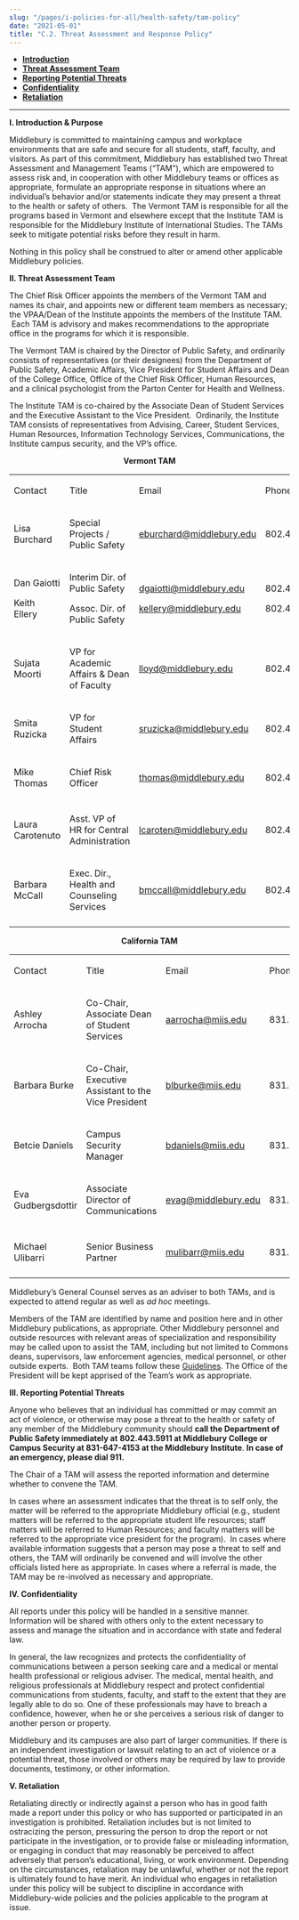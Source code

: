 ```yaml
---
slug: "/pages/i-policies-for-all/health-safety/tam-policy"
date: "2021-05-01"
title: "C.2. Threat Assessment and Response Policy"
---
```


- [**Introduction**](#intro)
- [**Threat Assessment Team**](#tam)
- [**Reporting Potential Threats**](#reporting)
- [**Confidentiality**](#confidential)
- [**Retaliation**](#retaliation)

---

**<a name="intro" id="intro"></a>I. Introduction & Purpose**

Middlebury is committed to maintaining campus and workplace environments that are safe and secure for all students, staff, faculty, and visitors. As part of this commitment, Middlebury has established two Threat Assessment and Management Teams (“TAM”), which are empowered to assess risk and, in cooperation with other Middlebury teams or offices as appropriate, formulate an appropriate response in situations where an individual’s behavior and/or statements indicate they may present a threat to the health or safety of others.  The Vermont TAM is responsible for all the programs based in Vermont and elsewhere except that the Institute TAM is responsible for the Middlebury Institute of International Studies. The TAMs seek to mitigate potential risks before they result in harm.

Nothing in this policy shall be construed to alter or amend other applicable Middlebury policies.

**<a name="tam" id="tam"></a>II. Threat Assessment Team**

The Chief Risk Officer appoints the members of the Vermont TAM and names its chair, and appoints new or different team members as necessary; the VPAA/Dean of the Institute appoints the members of the Institute TAM.  Each TAM is advisory and makes recommendations to the appropriate office in the programs for which it is responsible.

The Vermont TAM is chaired by the Director of Public Safety, and ordinarily consists of representatives (or their designees) from the Department of Public Safety, Academic Affairs, Vice President for Student Affairs and Dean of the College Office, Office of the Chief Risk Officer, Human Resources, and a clinical psychologist from the Parton Center for Health and Wellness.

The Institute TAM is co-chaired by the Associate Dean of Student Services and the Executive Assistant to the Vice President.  Ordinarily, the Institute TAM consists of representatives from Advising, Career, Student Services, Human Resources, Information Technology Services, Communications, the Institute campus security, and the VP’s office.


**<p style="text-align:center;">Vermont TAM</p>**

<table>

<tbody>

<tr>

<td>

Contact

</td>

<td>

Title

</td>

<td>

Email

</td>

<td>

Phone

</td>

</tr>

<tr>

<td>

Lisa Burchard

</td>

<td>

Special Projects / Public Safety

</td>

<td>

[eburchard@middlebury.edu](mailto:eburchard@middlebury.edu)

</td>

<td>

802.443.5241

</td>

</tr>

<tr>

<td>

Dan Gaiotti

Keith Ellery

</td>

<td>

Interim Dir. of Public Safety

Assoc. Dir. of Public Safety

</td>

<td>

[dgaiotti@middlebury.edu](mailto:dgaiotti@middlebury.edu)

[kellery@middlebury.edu](mailto:kellery@middlebury.edu)

</td>

<td>

802.443.5873

802.443.5216

</td>

</tr>

<tr>

<td>

Sujata Moorti

</td>

<td>

VP for Academic Affairs & Dean of Faculty

</td>

<td>

[lloyd@middlebury.edu](mailto:lloyd@middlebury.edu)

</td>

<td>

802.443.5735

</td>

</tr>

<tr>

<td>

Smita Ruzicka

</td>

<td>

VP for Student Affairs

</td>

<td>

[sruzicka@middlebury.edu](mailto:sruzicka@middlebury.edu)

</td>

<td>

802.443.2465

</td>

</tr>

<tr>

<td>

Mike Thomas

</td>

<td>

Chief Risk Officer

</td>

<td>

[thomas@middlebury.edu](mailto:thomas@middlebury.edu)

</td>

<td>

802.443.5551

</td>

</tr>

<tr>

<td></td>

<td></td>

<td></td>

<td></td>

</tr>

<tr>

<td>

Laura Carotenuto

</td>

<td>

Asst. VP of HR for Central Administration

</td>

<td>

[lcaroten@middlebury.edu](mailto:lcaroten@middlebury.edu)

</td>

<td>

802.443.2012

</td>

</tr>

<tr>

<td>

Barbara McCall

</td>

<td>

Exec. Dir., Health and Counseling Services

</td>

<td>

[bmccall@middlebury.edu](mailto:bmccall@middlebury.edu)

</td>

<td>

802.443.5361

</td>

</tr>

<tr>

<td></td>

</tr>

</tbody>

</table>

**<p style="text-align:center;">California TAM</p>**

<table>

<tbody>

<tr>

<td>

Contact

</td>

<td>

Title

</td>

<td>

Email

</td>

<td>

Phone

</td>

</tr>

<tr>

<td>

Ashley Arrocha

</td>

<td>

Co-Chair, Associate Dean of Student Services

</td>

<td>

[aarrocha@miis.edu](mailto:aarrocha@miis.edu)

</td>

<td>

831.647.4654

</td>

</tr>

<tr>

<td>

Barbara Burke

</td>

<td>

Co-Chair, Executive Assistant to the Vice President

</td>

<td>

[blburke@miis.edu](mailto:blburke@miis.edu)

</td>

<td>

831.647.3513

</td>

</tr>

<tr>

<td>

Betcie Daniels

</td>

<td>

Campus Security Manager

</td>

<td>

[bdaniels@miis.edu](mailto:bdaniels@miis.edu)

</td>

<td>

831.647.4153

</td>

</tr>

<tr>

<td>

Eva Gudbergsdottir

</td>

<td>

Associate Director of Communications

</td>

<td>

[evag@middlebury.edu](mailto:evaj@middlebury.edu)

</td>

<td>

831.647.6606

</td>

</tr>

<tr>

<td></td>

<td></td>

<td></td>

<td></td>

</tr>

<tr>

<td>

Michael Ulibarri

</td>

<td>

Senior Business Partner

</td>

<td>

[mulibarr@miis.edu](mailto:mulibarr@miis.edu)

</td>

<td>

831.647.6404

</td>

</tr>

<tr>

<td></td>

<td></td>

<td></td>

<td></td>

</tr>

</tbody>

</table>

Middlebury’s General Counsel serves as an adviser to both TAMs, and is expected to attend regular as well as _ad hoc_ meetings.

Members of the TAM are identified by name and position here and in other Middlebury publications, as appropriate. Other Middlebury personnel and outside resources with relevant areas of specialization and responsibility may be called upon to assist the TAM, including but not limited to Commons deans, supervisors, law enforcement agencies, medical personnel, or other outside experts.  Both TAM teams follow these [Guidelines](https://www.middlebury.edu/system/files/media/Guidelines%20for%20TAM%20Activities%208-7-18.pdf). The Office of the President will be kept apprised of the Team’s work as appropriate.

**<a name="reporting" id="reporting"></a>III. Reporting Potential Threats**

Anyone who believes that an individual has committed or may commit an act of violence, or otherwise may pose a threat to the health or safety of any member of the Middlebury community should **call the Department of Public Safety immediately at** **802.443.5911 at Middlebury College or Campus Security at 831-647-4153 at the Middlebury Institute**. **In case of an emergency, please dial 911.**

The Chair of a TAM will assess the reported information and determine whether to convene the TAM.

In cases where an assessment indicates that the threat is to self only, the matter will be referred to the appropriate Middlebury official (e.g., student matters will be referred to the appropriate student life resources; staff matters will be referred to Human Resources; and faculty matters will be referred to the appropriate vice president for the program).  In cases where available information suggests that a person may pose a threat to self and others, the TAM will ordinarily be convened and will involve the other officials listed here as appropriate. In cases where a referral is made, the TAM may be re-involved as necessary and appropriate.

**<a name="confidential" id="confidential"></a>IV. Confidentiality**

All reports under this policy will be handled in a sensitive manner. Information will be shared with others only to the extent necessary to assess and manage the situation and in accordance with state and federal law.

In general, the law recognizes and protects the confidentiality of communications between a person seeking care and a medical or mental health professional or religious adviser. The medical, mental health, and religious professionals at Middlebury respect and protect confidential communications from students, faculty, and staff to the extent that they are legally able to do so. One of these professionals may have to breach a confidence, however, when he or she perceives a serious risk of danger to another person or property.

Middlebury and its campuses are also part of larger communities. If there is an independent investigation or lawsuit relating to an act of violence or a potential threat, those involved or others may be required by law to provide documents, testimony, or other information.

**<a name="retaliation" id="retaliation"></a>V. Retaliation**

Retaliating directly or indirectly against a person who has in good faith made a report under this policy or who has supported or participated in an investigation is prohibited. Retaliation includes but is not limited to ostracizing the person, pressuring the person to drop the report or not participate in the investigation, or to provide false or misleading information, or engaging in conduct that may reasonably be perceived to affect adversely that person’s educational, living, or work environment. Depending on the circumstances, retaliation may be unlawful, whether or not the report is ultimately found to have merit. An individual who engages in retaliation under this policy will be subject to discipline in accordance with Middlebury-wide policies and the policies applicable to the program at issue.
